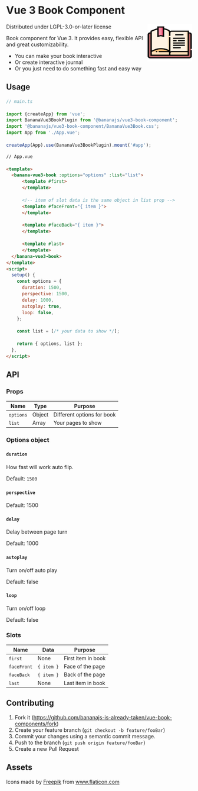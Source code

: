 # Vue 3 Book Component

<img src="logo.svg" align="right"
     alt="Book logo made by Freepik" width="120" height="102">

Distributed under LGPL-3.0-or-later license

Book component for Vue 3. It provides easy, flexible API and great customizability.

- You can make your book interactive
- Or create interactive journal
- Or you just need to do something fast and easy way

## Usage

```ts
// main.ts

import {createApp} from 'vue';
import BananaVue3BookPlugin from '@bananajs/vue3-book-component';
import '@bananajs/vue3-book-component/BananaVue3Book.css';
import App from './App.vue';

createApp(App).use(BananaVue3BookPlugin).mount('#app');
```

```html
// App.vue

<template>
  <banana-vue3-book :options="options" :list="list">
      <template #first>
      </template>

      <!-- item of slot data is the same object in list prop -->
      <template #faceFront="{ item }">
      </template>

      <template #faceBack="{ item }">
      </template>

      <template #last>
      </template>
  </banana-vue3-book>
</template>
<script>
  setup() {
    const options = {
      duration: 1500,
      perspective: 1500,
      delay: 1000,
      autoplay: true,
      loop: false,
    };

    const list = [/* your data to show */];

    return { options, list };
  },
</script>
```

## API

### Props

| Name      | Type   | Purpose                    |
| --------- | ------ | -------------------------- |
| `options` | Object | Different options for book |
| `list`    | Array  | Your pages to show         |

### Options object

#### `duration`

How fast will work auto flip.

Default: `1500`

#### `perspective`

Default: 1500

#### `delay`

Delay between page turn

Default: 1000

#### `autoplay`

Turn on/off auto play

Default: false

#### `loop`

Turn on/off loop

Default: false

### Slots

| Name        | Data       | Purpose            |
| ----------- | ---------- | ------------------ |
| `first`     | None       | First item in book |
| `faceFront` | `{ item }` | Face of the page   |
| `faceBack`  | `{ item }` | Back of the page   |
| `last`      | None       | Last item in book  |

## Contributing

1. Fork it (<https://github.com/bananajs-is-already-taken/vue-book-components/fork>)
2. Create your feature branch (`git checkout -b feature/fooBar`)
3. Commit your changes using a semantic commit message.
4. Push to the branch (`git push origin feature/fooBar`)
5. Create a new Pull Request

## Assets

Icons made by <a href="https://www.flaticon.com/authors/freepik" title="Freepik">Freepik</a> from <a href="https://www.flaticon.com/" title="Flaticon"> www.flaticon.com</a>
